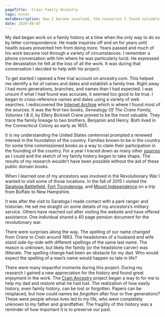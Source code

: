 ```yaml
---
pageTitle:  Crain Family Ancestry 
tags: notes 
metaDescription: How I became involved, the resources I found valuable, and the places I’ve visited in search of a Crain family history. 
date: 2020-08-07
---
```

<span class="dropcap">M</span>y dad began work on a family history at a time when the only way to do so by letter correspondence. He made inquiries off and on for years until health issues prevented him from doing more. Years passed and much of his work became lost through a variety of circumstances. I remember a phone conversation with him where he was particularly lucid. He expressed the devastation he felt at the loss of all the work. It was during that conversation I decided to help with his project.

To get started I opened a free trial account on ancestry.com. This helped me identify a list of names and dates and establish a family tree. Right away I had more generations, branches, and names than I had expected. I was unsure if what I had found was accurate, it seemed too good to be true. I began to cross-reference names and dates using a variety of web searches. I rediscovered the [Internet Archive](http://www.archive.org/) which is where I found most of the sources. It was the first two books, _Genealogy Of The Crane Family, Volumes I & II_, by Ellery Bicknell Crane proved to be the most valuable. They trace the family lineage to two brothers, Benjamin and Henry. Both lived in the Connecticut Colony as early as 1655. 

It is my understanding the United States centennial prompted a renewed interest in the foundation of the country. Families known to be in the country for some time commissioned books as a way to claim their participation in the founding of the country. For a year I traced down as many other [sources](/ancestry/sources/) as I could and the sketch of my family history began to take shape. The results of my research wouldn’t have been possible without the aid of these public domain books. 

When I learned one of my ancestors was involved in the Revolutionary War I wanted to visit some of those locations. In the fall of 2015 I visited the [Saratoga Battlefield](https://www.nps.gov/sara/index.htm), [Fort Ticonderoga](https://www.fortticonderoga.org), and [Mount Independence](https://historicsites.vermont.gov/mount-independence) on a trip from Buffalo to New Hampshire. 

It was after the visit to Saratoga I made contact with a park ranger and historian. He set me straight on some details of my ancestors’s military service. Others have reached out after visiting the website and have offered assistance. One individual shared a 40 page pension document for the revolutionary war.

There were surprises along the way. The spelling of our name changed from _Crane_ to _Crain_ around 1863. The headstones of a husband and wife stand side-by-side with different spellings of the same last name. The reason is unknown, but likely the family (or the headstone carver) was illiterate. The spelling change had been an obstacle for my dad. Who would expect the spelling of a man’s name would happen so late in life?

There were many impactful moments during this project. During my research I gained a new appreciation for the history and found great enjoyment in the work. The [Crain Ancestry](/ancestry/) project began a way to for me to help my dad and restore what he had lost. The realization of how easily history, even family history, can be lost or forgotten. Papers can be misplaced, but how could names be _forgotten_ after four or five generations? These were people whose lives led to my life, who were completely unknown to my father and grandfather. The fragility of _this_ history was a reminder of how important it is to preserve  our past. 